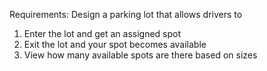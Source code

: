

Requirements:
Design a parking lot that allows drivers to

1) Enter the lot and get an assigned spot
2) Exit the lot and your spot becomes available
3) View how many available spots are there based on sizes